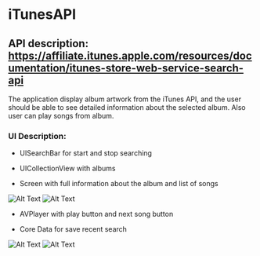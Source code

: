 # iTunesAPI 

## API description: https://affiliate.itunes.apple.com/resources/documentation/itunes-store-web-service-search-api

The application display album artwork from the iTunes API, and the user should be able to see detailed information about the selected album.
Also user can play songs from album.

### UI Description:
- UISearchBar for start and stop searching

- UICollectionView with albums

- Screen with full information about the album and list of songs


![Alt Text](https://media.giphy.com/media/d560nmwo9FMsvqECKS/giphy.gif)   ![Alt Text](https://media.giphy.com/media/cL4uVdGtKHB7NkTsf6/giphy.gif)


- AVPlayer with play button and next song button

- Core Data for save recent search 

![Alt Text](https://media.giphy.com/media/QW4G2vRUzwfuikKFaD/giphy.gif)    ![Alt Text](https://media.giphy.com/media/jVBo6SKXaaUlw4vIxn/giphy.gif)
